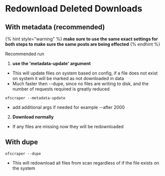 # Redownload Deleted Downloads

## With metadata (recommended)

{% hint style="warning" %}
**make sure to use the same exact settings for both steps to make sure the same posts are being effected**
{% endhint %}

Recommended run&#x20;

1. **use the 'metadata-update' argument**

* This will update files on system based on config, if a file does not exist on system it will be marked as not downloaded in data
* Much faster then --dupe, since no files are writing to disk, and the number of requests required is greatly reduced

```
ofscraper --metadata-update
```

* add additional args if needed for example --after 2000

2. **Download normally**

* If any files are missing now they will be redownloaded

## With dupe

```
ofscraper --dupe
```

* This will redownload all files from scan regardless of if the file exists on the system




